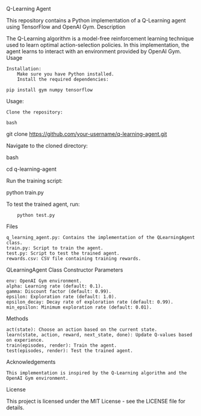 Q-Learning Agent

This repository contains a Python implementation of a Q-Learning agent using TensorFlow and OpenAI Gym.
Description

The Q-Learning algorithm is a model-free reinforcement learning technique used to learn optimal action-selection policies. In this implementation, the agent learns to interact with an environment provided by OpenAI Gym.
Usage

    Installation:
        Make sure you have Python installed.
        Install the required dependencies:

    pip install gym numpy tensorflow

Usage:

    Clone the repository:

    bash

git clone https://github.com/your-username/q-learning-agent.git

Navigate to the cloned directory:

bash

cd q-learning-agent

Run the training script:

python train.py

To test the trained agent, run:

        python test.py

Files

    q_learning_agent.py: Contains the implementation of the QLearningAgent class.
    train.py: Script to train the agent.
    test.py: Script to test the trained agent.
    rewards.csv: CSV file containing training rewards.

QLearningAgent Class
Constructor Parameters

    env: OpenAI Gym environment.
    alpha: Learning rate (default: 0.1).
    gamma: Discount factor (default: 0.99).
    epsilon: Exploration rate (default: 1.0).
    epsilon_decay: Decay rate of exploration rate (default: 0.99).
    min_epsilon: Minimum exploration rate (default: 0.01).

Methods

    act(state): Choose an action based on the current state.
    learn(state, action, reward, next_state, done): Update Q-values based on experience.
    train(episodes, render): Train the agent.
    test(episodes, render): Test the trained agent.

Acknowledgements

    This implementation is inspired by the Q-Learning algorithm and the OpenAI Gym environment.

License

This project is licensed under the MIT License - see the LICENSE file for details.
